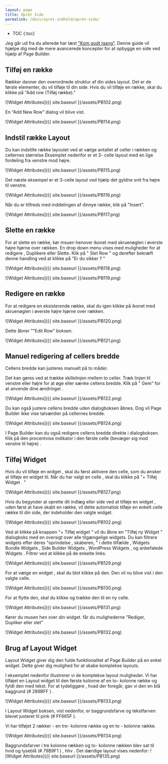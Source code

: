 ```yaml
---
layout: page
title: Opret Side
permalink: /docs/opret-indhold/opret-side/
---
```


* TOC
{:toc}

Jeg går ud fra du allerede har læst ["Kom godt igang"](/docs/basis-guides/kom-godt-igang-pagebuilder/). Denne guide vil hjælpe dig med de mere avancerede koncepter for at opbygge en side ved hjælp af Page Builder.

## Tilføj en række

Rækker danner den overordnede struktur af din sides layout. Det er de første elementer, du vil tilføje til din side. Hvis du vil tilføje en række, skal du klikke på "Add row (Tilføj række)."

![Widget Attributes]({{ site.baseurl }}/assets/PB102.png)


En “Add New Row” dialog vil blive vist.

![Widget Attributes]({{ site.baseurl }}/assets/PB114.png)


## Indstil række Layout

Du kan indstille række layoutet ved at vælge antallet af celler i rækken og cellernes størrelse
Eksemplet nedenfor er et 3- celle layout med en lige fordeling fra venstre mod højre.

![Widget Attributes]({{ site.baseurl }}/assets/PB115.png)

Det næste eksempel er et 3-celle layout ved hjælp det gyldne snit fra højre til venstre.

![Widget Attributes]({{ site.baseurl }}/assets/PB116.png)

Når du er tilfreds med inddelingen af dinnye række, klik på "Insert".

![Widget Attributes]({{ site.baseurl }}/assets/PB117.png)

## Slette en række

For at slette en række, kør msuen henover ikonet med skruenøglen i øverste højre hjørne over rækken. En drop down menu vises med muligheder for at redigere , Duplikere eller Slette. Klik på " Slet Row " og derefter bekræft denne handling ved at klikke på "Er du sikker ? "

![Widget Attributes]({{ site.baseurl }}/assets/PB118.png)

![Widget Attributes]({{ site.baseurl }}/assets/PB119.png)

## Redigere en række

For at redigere en eksisterende række, skal du igen klikke på ikonet  med skruenøglen i øverste højre hjørne over rækken.

![Widget Attributes]({{ site.baseurl }}/assets/PB120.png)

Dette åbner ""Edit Row" boksen.

![Widget Attributes]({{ site.baseurl }}/assets/PB121.png)

## Manuel redigering af cellers bredde

Cellens bredde kan justeres manuelt på to måder.

Det kan gøres ved at trække skillelinjen mellem to celler. Træk linjen til venstre eller højre for at øge eller sænke cellens bredde. Klik på " Gem" for at anvende dine ændringer .

![Widget Attributes]({{ site.baseurl }}/assets/PB122.png)

Du kan også justere cellens bredde uden dialogboksen åbnes. Dog vil Page Builder ikke vise talværdier på cellernes bredde.

![Widget Attributes]({{ site.baseurl }}/assets/PB124.png)

I Page Builder kan du også redigere cellens bredde direkte i dialogboksen. Klik på den procentvise indikator i den første celle (bevæger sig mod venstre til højre) .

## Tilføj Widget

Hvis du vil tilføje en widget , skal du først aktivere den celle, som du ønsker at tilføje en widget til. Når du har valgt en celle , skal du klikke på "+ Tilføj Widget . "

![Widget Attributes]({{ site.baseurl }}/assets/PB127.png)

Hvis du begynder at oprette dit indlæg eller side ved at tilføje en widget , uden først at have skabt en række, vil dette automatisk tilføje en enkelt celle række til din side, der indeholder den valgte widget.

![Widget Attributes]({{ site.baseurl }}/assets/PB102.png)

Ved at klikke på knappen "+ Tilføj widget " vil du åbne en "Tilføj ny Widget " dialogboks med en oversigt over alle tilgængelige widgets. Du kan filtrere widgets efter deres "oprindelse , skaberen, " i dette tilfælde , Widgets Bundle Widgets , Side Builder Widgets , WordPress Widgets , og anbefalede Widgets . Filtrer ved at klikke på de enkelte links.

![Widget Attributes]({{ site.baseurl }}/assets/PB129.png)

For at vælge en widget , skal du blot klikke på den. Den vil nu blive vist i den valgte celle.

![Widget Attributes]({{ site.baseurl }}/assets/PB130.png)

For at flytte den, skal du klikke og trække den til en ny celle.

![Widget Attributes]({{ site.baseurl }}/assets/PB131.png)

Kører du musen hen over din widget. får du mulighederne "Rediger, Dupliker eller slet"

![Widget Attributes]({{ site.baseurl }}/assets/PB132.png)

## Brug af Layout Widget

Layout Widget giver dig den fulde funktionalitet af Page Builder på en enkel widget. Dette giver dig mulighed for at skabe komplekse layouts.

I eksemplet nedenfor illustrerer vi de komplekse layout muligheder. Vi har tilføjet en Layout widget til den første kolonne af en to- kolonne række og fyldt den med tekst. For at tydeliggøre , hvad der foregår, gav vi den en blå baggrund (# 289BFF ) .

![Widget Attributes]({{ site.baseurl }}/assets/PB133.png)

I Layout Widget boksen, vist nedenfor, er baggrundsfarve og tekstfarven blevet justeret til pink (# FF665F ).

Vi har tilføjet 2 rækker - en tre- kolonne række og en to - kolonne række.

![Widget Attributes]({{ site.baseurl }}/assets/PB134.png)

Baggrundsfarver i tre kolonne rækken og to- kolonne rækken blev sat til hvid og lyseblå (# 79B9F1 ) , hhv . Det dærdige layout vises nedenfor:
![Widget Attributes]({{ site.baseurl }}/assets/PB135.png)
